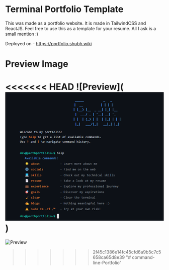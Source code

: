 # Terminal Portfolio Template
This was made as a portfolio website. It is made in TailwindCSS and ReactJS. Feel free to use this as a template for your resume. All I ask is a small mention :)

Deployed on - https://portfolio.shubh.wiki

# Preview Image
<<<<<<< HEAD
![Preview](![alt text](image.png))
=======
![Preview](![image](https://github.com/user-attachments/assets/bb56b818-5029-46bf-a9f6-a2d058180286)
)
>>>>>>> 2f45c1386e14fc45cfd6a9b5c7c5658ca65d8e39
"# command-line-Portfolio" 
